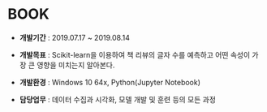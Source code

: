 # BOOK
+ **개발기간**
: 2019.07.17 ~ 2019.08.14

+ **개발목표**
: Scikit-learn을 이용하여 책 리뷰의 글자 수를 예측하고 어떤 속성이 가장 큰 영향을 미치는지 알아본다.

+ **개발환경**
: Windows 10 64x, Python(Jupyter Notebook)

+ **담당업무**
: 데이터 수집과 시각화, 모델 개발 및 훈련 등의 모든 과정
